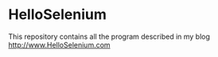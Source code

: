 # HelloSelenium
This repository contains all the program described in my blog http://www.HelloSelenium.com
